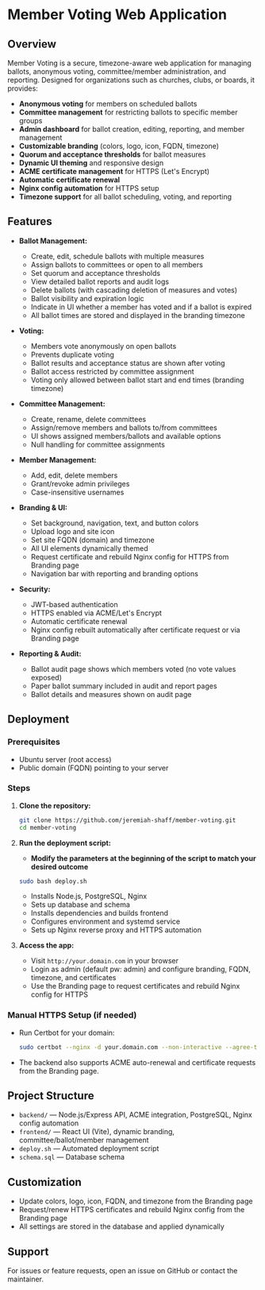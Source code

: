 # Member Voting Web Application

## Overview

Member Voting is a secure, timezone-aware web application for managing ballots, anonymous voting, committee/member administration, and reporting. Designed for organizations such as churches, clubs, or boards, it provides:

- **Anonymous voting** for members on scheduled ballots
- **Committee management** for restricting ballots to specific member groups
- **Admin dashboard** for ballot creation, editing, reporting, and member management
- **Customizable branding** (colors, logo, icon, FQDN, timezone)
- **Quorum and acceptance thresholds** for ballot measures
- **Dynamic UI theming** and responsive design
- **ACME certificate management** for HTTPS (Let's Encrypt)
- **Automatic certificate renewal**
- **Nginx config automation** for HTTPS setup
- **Timezone support** for all ballot scheduling, voting, and reporting

## Features

- **Ballot Management:**
  - Create, edit, schedule ballots with multiple measures
  - Assign ballots to committees or open to all members
  - Set quorum and acceptance thresholds
  - View detailed ballot reports and audit logs
  - Delete ballots (with cascading deletion of measures and votes)
  - Ballot visibility and expiration logic
  - Indicate in UI whether a member has voted and if a ballot is expired
  - All ballot times are stored and displayed in the branding timezone

- **Voting:**
  - Members vote anonymously on open ballots
  - Prevents duplicate voting
  - Ballot results and acceptance status are shown after voting
  - Ballot access restricted by committee assignment
  - Voting only allowed between ballot start and end times (branding timezone)

- **Committee Management:**
  - Create, rename, delete committees
  - Assign/remove members and ballots to/from committees
  - UI shows assigned members/ballots and available options
  - Null handling for committee assignments

- **Member Management:**
  - Add, edit, delete members
  - Grant/revoke admin privileges
  - Case-insensitive usernames

- **Branding & UI:**
  - Set background, navigation, text, and button colors
  - Upload logo and site icon
  - Set site FQDN (domain) and timezone
  - All UI elements dynamically themed
  - Request certificate and rebuild Nginx config for HTTPS from Branding page
  - Navigation bar with reporting and branding options

- **Security:**
  - JWT-based authentication
  - HTTPS enabled via ACME/Let's Encrypt
  - Automatic certificate renewal
  - Nginx config rebuilt automatically after certificate request or via Branding page

- **Reporting & Audit:**
  - Ballot audit page shows which members voted (no vote values exposed)
  - Paper ballot summary included in audit and report pages
  - Ballot details and measures shown on audit page

## Deployment

### Prerequisites
- Ubuntu server (root access)
- Public domain (FQDN) pointing to your server

### Steps
1. **Clone the repository:**
   ```bash
   git clone https://github.com/jeremiah-shaff/member-voting.git
   cd member-voting
   ```
2. **Run the deployment script:**
   - **Modify the parameters at the beginning of the script to match your desired outcome**

   ```bash
   sudo bash deploy.sh
   ```
   - Installs Node.js, PostgreSQL, Nginx
   - Sets up database and schema
   - Installs dependencies and builds frontend
   - Configures environment and systemd service
   - Sets up Nginx reverse proxy and HTTPS automation

3. **Access the app:**
   - Visit `http://your.domain.com` in your browser
   - Login as admin (default pw: admin) and configure branding, FQDN, timezone, and certificates
   - Use the Branding page to request certificates and rebuild Nginx config for HTTPS

### Manual HTTPS Setup (if needed)
- Run Certbot for your domain:
  ```bash
  sudo certbot --nginx -d your.domain.com --non-interactive --agree-tos -m admin@your.domain.com
  ```
- The backend also supports ACME auto-renewal and certificate requests from the Branding page.

## Project Structure
- `backend/` — Node.js/Express API, ACME integration, PostgreSQL, Nginx config automation
- `frontend/` — React UI (Vite), dynamic branding, committee/ballot/member management
- `deploy.sh` — Automated deployment script
- `schema.sql` — Database schema

## Customization
- Update colors, logo, icon, FQDN, and timezone from the Branding page
- Request/renew HTTPS certificates and rebuild Nginx config from the Branding page
- All settings are stored in the database and applied dynamically

## Support
For issues or feature requests, open an issue on GitHub or contact the maintainer.
